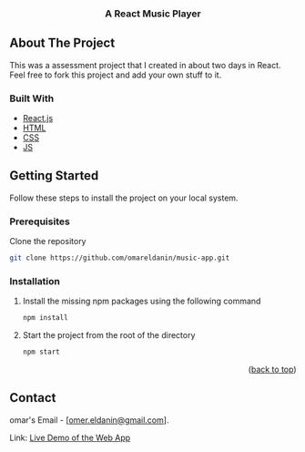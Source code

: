 <h3 align="center">A React Music Player</h3>

<!-- ABOUT THE PROJECT -->

## About The Project

This was a assessment project that I created in about two days in React. Feel free to fork this project and add your own stuff to it.

### Built With

- [React.js](https://reactjs.org/)
- [HTML](https://developer.mozilla.org/en-US/docs/Web/HTML)
- [CSS](https://developer.mozilla.org/en-US/docs/Web/CSS)
- [JS](https://developer.mozilla.org/en-US/docs/Web/JavaScript)

<!-- GETTING STARTED -->

## Getting Started

Follow these steps to install the project on your local system.

### Prerequisites

Clone the repository

```sh
git clone https://github.com/omareldanin/music-app.git
```

### Installation

1. Install the missing npm packages using the following command
   ```sh
   npm install
   ```
2. Start the project from the root of the directory
   ```sh
   npm start
   ```

<p align="right">(<a href="#top">back to top</a>)</p>

<!-- CONTACT -->

## Contact

omar's Email - [omer.eldanin@gmail.com].

Link: [Live Demo of the Web App](https://music-app-omareldanin.vercel.app/)
